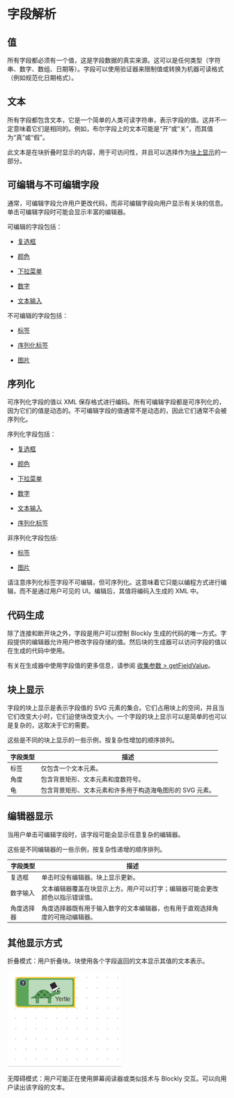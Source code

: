 <!--
 * @Date: 2021-04-07 14:21:15
 * @LastEditors: tortorse
 * @LastEditTime: 2021-10-27 09:49:28
 * @FilePath: \blockly-document-chinese\docs\guides\create-custom-blocks\fields\anatomy-of-a-field.md
-->
# 字段解析

## 值

所有字段都必须有一个值，这是字段数据的真实来源。这可以是任何类型（字符串、数字、数组、日期等）。字段可以使用验证器来限制值或转换为机器可读格式（例如规范化日期格式）。

## 文本

所有字段都包含文本，它是一个简单的人类可读字符串，表示字段的值。这并不一定意味着它们是相同的。例如，布尔字段上的文本可能是“开”或“关”，而其值为“真”或“假”。

此文本是在块折叠时显示的内容，用于可访问性，并且可以选择作为[块上显示](#块上显示)的一部分。

## 可编辑与不可编辑字段

通常，可编辑字段允许用户更改代码，而非可编辑字段向用户显示有关块的信息。单击可编辑字段时可能会显示丰富的编辑器。

可编辑的字段包括：

- [复选框](/guides/create-custom-blocks/fields/built-in-fields/checkbox.html)

- [颜色](/guides/create-custom-blocks/fields/built-in-fields/colour.html)

- [下拉菜单](/guides/create-custom-blocks/fields/built-in-fields/dropdown.html)

- [数字](/guides/create-custom-blocks/fields/built-in-fields/number.html)

- [文本输入](/guides/create-custom-blocks/fields/built-in-fields/text-input.html)

不可编辑的字段包括：

- [标签](/guides/create-custom-blocks/fields/built-in-fields/label.html)

- [序列化标签](/guides/create-custom-blocks/fields/built-in-fields/label-serializable.html)

- [图片](/guides/create-custom-blocks/fields/built-in-fields/image.html)

## 序列化

可序列化字段的值以 XML 保存格式进行编码。所有可编辑字段都是可序列化的，因为它们的值是动态的。不可编辑字段的值通常不是动态的，因此它们通常不会被序列化。

序列化字段包括：

- [复选框](/guides/create-custom-blocks/fields/built-in-fields/checkbox.html)

- [颜色](/guides/create-custom-blocks/fields/built-in-fields/colour.html)

- [下拉菜单](/guides/create-custom-blocks/fields/built-in-fields/dropdown.html)

- [数字](/guides/create-custom-blocks/fields/built-in-fields/number.html)

- [文本输入](/guides/create-custom-blocks/fields/built-in-fields/text-input.html)

- [序列化标签](/guides/create-custom-blocks/fields/built-in-fields/label-serializable.html)

非序列化字段包括:

- [标签](/guides/create-custom-blocks/fields/built-in-fields/label.html)

- [图片](/guides/create-custom-blocks/fields/built-in-fields/image.html)

请注意序列化标签字段不可编辑，但可序列化。这意味着它只能以编程方式进行编辑，而不是通过用户可见的 UI。编辑后，其值将编码入生成的 XML 中。

## 代码生成

除了连接和断开块之外，字段是用户可以控制 Blockly 生成的代码的唯一方式。字段提供的编辑器允许用户修改字段存储的值。然后块的生成器可以访问字段的值以在生成的代码中使用。

有关在生成器中使用字段值的更多信息，请参阅 [收集参数 > getFieldValue](/guides/create-custom-blocks/generating-code.html#getfieldvalue)。

## 块上显示

字段的块上显示是表示字段值的 SVG 元素的集合。它们占用块上的空间，并且当它们改变大小时，它们迫使块改变大小。一个字段的块上显示可以是简单的也可以是复杂的，这取决于它的需要。

这些是不同的块上显示的一些示例，按复杂性增加的顺序排列。

| 字段类型 | 描述 |
| ---------- | ----------- |
| 标签 | 仅包含一个文本元素。 |
| 角度 | 包含背景矩形、文本元素和度数符号。 |
| 龟 | 包含背景矩形、文本元素和许多用于构造海龟图形的 SVG 元素。 |

## 编辑器显示

当用户单击可编辑字段时，该字段可能会显示任意复杂的编辑器。

这些是不同编辑器的一些示例，按复杂性递增的顺序排列。

| 字段类型 | 描述 |
| ---------- | ----------- |
| 复选框 | 单击时没有编辑器。块上显示更新。 |
| 数字输入 | 文本编辑器覆盖在块显示上方。用户可以打字；编辑器可能会更改颜色以指示错误值。|
| 角度选择器 | 角度选择器既有用于输入数字的文本编辑器，也有用于直观选择角度的可拖动编辑器。 |

## 其他显示方式

折叠模式：用户折叠块。块使用各个字段返回的文本显示其值的文本表示。

![龟字段块的折叠](./yertle_collapsing.gif)

无障碍模式：用户可能正在使用屏幕阅读器或类似技术与 Blockly 交互。可以向用户读出该字段的文本。